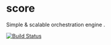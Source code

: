 score 
=====


Simple &amp; scalable orchestration engine .

[![Build Status](https://travis-ci.org/openscore/score.svg?branch=master)](https://travis-ci.org/openscore/score)
